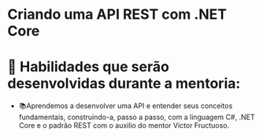 # Criando uma API REST com .NET Core


 #  📌 Habilidades que serão desenvolvidas durante a mentoria:


* 📚Aprendemos a desenvolver uma API e entender seus conceitos fundamentais, construindo-a, passo a passo, com a linguagem C#, .NET Core e o padrão REST com o auxilio do mentor Victor Fructuoso.
 
